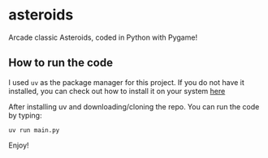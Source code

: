 # asteroids

Arcade classic Asteroids, coded in Python with Pygame!

## How to run the code

I used ```uv``` as the package manager for this project. If you do not have it installed, you can check out how to install it on your system [here](https://github.com/astral-sh/uv)

After installing uv and downloading/cloning the repo. You can run the code by typing:
```
uv run main.py
```

Enjoy!